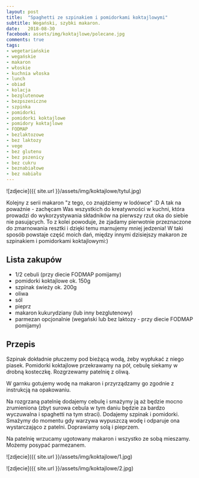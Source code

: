 ```yaml
---
layout: post
title:  "Spaghetti ze szpinakiem i pomidorkami koktajlowymi"
subtitle: Wegański, szybki makaron.
date:   2018-08-30
facebook: assets/img/koktajlowe/polecane.jpg
comments: true
tags:
- wegetariańskie
- wegańskie
- makaron
- włoskie
- kuchnia włoska
- lunch
- obiad
- kolacja
- bezglutenowe
- bezpszeniczne
- szpinka
- pomidorki
- pomidorki koktajlowe
- pomidory koktajlowe
- FODMAP
- bezlaktozowe
- bez laktozy
- vege
- bez glutenu
- bez pszenicy
- bez cukru
- beznabiałowe
- bez nabiału
---
```


![zdjecie]({{ site.url }}/assets/img/koktajlowe/tytul.jpg)

Kolejny z serii makaron "z tego, co znajdziemy w lodówce" :D A tak na poważnie - zachęcam Was wszystkich do kreatywności w kuchni, która prowadzi do wykorzystywania składników na pierwszy rzut oka do siebie nie pasujących. To z kolei powoduje, że zjadamy pierwotnie przeznaczone do zmarnowania resztki i dzięki temu marnujemy mniej jedzenia! W taki sposób powstaje część moich dań, między innymi dzisiejszy makaron ze szpinakiem i pomidorkami koktajlowymi:)

## Lista zakupów

* 1/2 cebuli (przy diecie FODMAP pomijamy)
* pomidorki koktajlowe ok. 150g 
* szpinak świeży ok. 200g
* oliwa
* sól
* pieprz
* makaron kukurydziany (lub inny bezglutenowy)
* parmezan opcjonalnie (wegański lub bez laktozy - przy diecie FODMAP pomijamy)

## Przepis

Szpinak dokładnie płuczemy pod bieżącą wodą, żeby wypłukać z niego piasek. Pomidorki koktajlowe przekrawamy na pół, cebulę siekamy w drobną kosteczkę. Rozgrzewamy patelnię z oliwą.

W garnku gotujemy wodę na makaron i przyrządzamy go zgodnie z instrukcją na opakowaniu.

Na rozgrzaną patelnię dodajemy cebulę i smażymy ją aż będzie mocno zrumieniona (zbyt surowa cebula w tym daniu będzie za bardzo wyczuwalna i spaghetti na tym straci). Dodajemy szpinak i pomidorki. Smażymy do momentu gdy warzywa wypuszczą wodę i odparuje ona wystarczająco z patelni. Doprawiamy solą i pieprzem. 

Na patelnię wrzucamy ugotowany makaron i wszystko ze sobą mieszamy. Możemy posypać parmezanem.

![zdjecie]({{ site.url }}/assets/img/koktajlowe/1.jpg)

![zdjecie]({{ site.url }}/assets/img/koktajlowe/2.jpg)